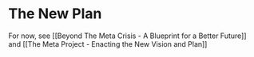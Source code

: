 # The New Plan

For now, see [[Beyond The Meta Crisis - A Blueprint for a Better Future]] and [[The Meta Project - Enacting the New Vision and Plan]] 